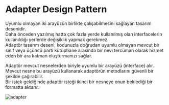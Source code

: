 # Adapter Design Pattern #


Uyumlu olmayan iki arayüzün birlikte çalışabilmesini sağlayan tasarım desenidir. <br>
Daha önceden yazılmış hatta çok fazla yerde kullanılmış olan interfacelerin kullanıldığı yerlerde değişiklik yapmak gerekmez. <br>
Adaptör tasarım deseni, kodunuzla doğrudan uyumlu olmayan mevcut bir sınıf veya üçüncü parti kütüphane arasında bir nevi tercüman olarak hizmet eden bir ara katman oluşturmanızı sağlar.

Adaptör mevcut nesnelerden biriyle uyumlu bir arayüzü (interface) alır. <br>
Mevcut nesne bu arayüzü kullanarak adaptörün metodlarını güvenli bir şekilde çağırabilir. <br>
Bir istek geldiğinde adaptör isteği ikinci bir nesneye onun beklediği bir formatta aktarır. <br>


![adapter](https://github.com/ahmetvatansever/AdapterDesignPattern/assets/24367205/01673a1b-ad07-4be8-8165-fc699cc1ff3b)
